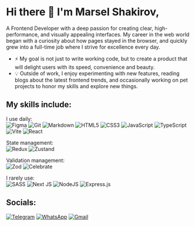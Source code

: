 # Hi there 👋 I'm Marsel Shakirov,

A Frontend Developer with a deep passion for creating clear, high-performance, and visually appealing interfaces. My career in the web world began with a curiosity about how pages stayed in the browser, and quickly grew into a full-time job where I strive for excellence every day.

- ⚡️ My goal is not just to write working code, but to create a product that will delight users with its speed, convenience and beauty.
- 💡 Outside of work, I enjoy experimenting with new features, reading blogs about the latest frontend trends, and occasionally working on pet projects to honor my skills and explore new things.

## My skills include:

I use daily:<br>
![Figma](https://img.shields.io/badge/figma-%23F24E1E.svg?style=for-the-badge&logo=figma&logoColor=white)
![Git](https://img.shields.io/badge/git-%23323330.svg?style=for-the-badge&logo=git&logoColor=white)
![Markdown](https://img.shields.io/badge/markdown-%23000000.svg?style=for-the-badge&logo=markdown&logoColor=white)
![HTML5](https://img.shields.io/badge/html5-%23E34F26.svg?style=for-the-badge&logo=html5&logoColor=white)
![CSS3](https://img.shields.io/badge/css3-%231572B6.svg?style=for-the-badge&logo=css3&logoColor=white)
![JavaScript](https://img.shields.io/badge/javascript-%23323330.svg?style=for-the-badge&logo=javascript&logoColor=%23F7DF1E)
![TypeScript](https://img.shields.io/badge/typescript-%23007ACC.svg?style=for-the-badge&logo=typescript&logoColor=white)
![Vite](https://img.shields.io/badge/vite-%23646CFF.svg?style=for-the-badge&logo=vite&logoColor=white)
![React](https://img.shields.io/badge/react-%2320232a.svg?style=for-the-badge&logo=react&logoColor=%2361DAFB)

State management:<br>
![Redux](https://img.shields.io/badge/redux-%23593d88.svg?style=for-the-badge&logo=redux&logoColor=white)
![Zustand](https://img.shields.io/badge/zustand-%23282525?style=for-the-badge)

Validation management:<br>
![Zod](https://img.shields.io/badge/zod-%233068b7.svg?style=for-the-badge&logo=zod&logoColor=white)
![Celebrate](https://img.shields.io/badge/celebrate-%23282525?style=for-the-badge)

I rarely use:<br>
![SASS](https://img.shields.io/badge/SASS-hotpink.svg?style=for-the-badge&logo=SASS&logoColor=white)
![Next JS](https://img.shields.io/badge/Next-black?style=for-the-badge&logo=next.js&logoColor=white)
![NodeJS](https://img.shields.io/badge/node.js-6DA55F?style=for-the-badge&logo=node.js&logoColor=white)
![Express.js](https://img.shields.io/badge/express.js-%23404d59.svg?style=for-the-badge&logo=express&logoColor=%2361DAFB)

## Socials:
[![Telegram](https://img.shields.io/badge/telegram-%23007ACC.svg?style=for-the-badge&logo=telegram&logoColor=white)](https://t.me/MarselShakirov)
[![WhatsApp](https://img.shields.io/badge/WhatsApp-25D366?style=for-the-badge&logo=whatsapp&logoColor=white)](https://wa.me/qr/P2GD3PKDUAJCL1)
[![Gmail](https://img.shields.io/badge/Gmail-D14836?style=for-the-badge&logo=gmail&logoColor=white)](https://mail.google.com/mail/imanager666@gmail.com)


